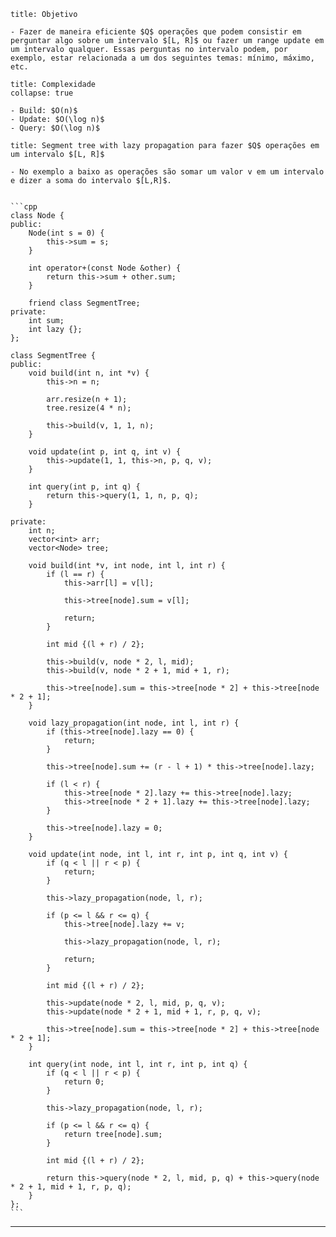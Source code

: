 ```ad-info
title: Objetivo

- Fazer de maneira eficiente $Q$ operações que podem consistir em perguntar algo sobre um intervalo $[L, R]$ ou fazer um range update em um intervalo qualquer. Essas perguntas no intervalo podem, por exemplo, estar relacionada a um dos seguintes temas: mínimo, máximo, etc.
```

```ad-note
title: Complexidade
collapse: true

- Build: $O(n)$
- Update: $O(\log n)$
- Query: $O(\log n)$
```

`````ad-example
title: Segment tree with lazy propagation para fazer $Q$ operações em um intervalo $[L, R]$

- No exemplo a baixo as operações são somar um valor v em um intervalo e dizer a soma do intervalo $[L,R]$.

⠀
```cpp
class Node {
public: 
    Node(int s = 0) {
        this->sum = s;
    }

    int operator+(const Node &other) {
        return this->sum + other.sum;
    }

    friend class SegmentTree;
private:
    int sum;
    int lazy {};
};

class SegmentTree {
public:
    void build(int n, int *v) {
        this->n = n;

        arr.resize(n + 1);
        tree.resize(4 * n);

        this->build(v, 1, 1, n);
    }

    void update(int p, int q, int v) {
        this->update(1, 1, this->n, p, q, v);
    }

    int query(int p, int q) {
        return this->query(1, 1, n, p, q);
    }

private:
    int n;
    vector<int> arr;
    vector<Node> tree;

    void build(int *v, int node, int l, int r) {
        if (l == r) {
            this->arr[l] = v[l];

            this->tree[node].sum = v[l];

            return;
        }

        int mid {(l + r) / 2};

        this->build(v, node * 2, l, mid);
        this->build(v, node * 2 + 1, mid + 1, r);

        this->tree[node].sum = this->tree[node * 2] + this->tree[node * 2 + 1];
    }

    void lazy_propagation(int node, int l, int r) {
        if (this->tree[node].lazy == 0) {
            return;
        }

        this->tree[node].sum += (r - l + 1) * this->tree[node].lazy;

        if (l < r) {
            this->tree[node * 2].lazy += this->tree[node].lazy;
            this->tree[node * 2 + 1].lazy += this->tree[node].lazy;
        }

        this->tree[node].lazy = 0;
    }

    void update(int node, int l, int r, int p, int q, int v) {
        if (q < l || r < p) {
            return;
        }
    
        this->lazy_propagation(node, l, r);

        if (p <= l && r <= q) {
            this->tree[node].lazy += v;

            this->lazy_propagation(node, l, r);

            return;
        }

        int mid {(l + r) / 2};

        this->update(node * 2, l, mid, p, q, v);
        this->update(node * 2 + 1, mid + 1, r, p, q, v);

        this->tree[node].sum = this->tree[node * 2] + this->tree[node * 2 + 1];
    }

    int query(int node, int l, int r, int p, int q) {
        if (q < l || r < p) {
            return 0;
        }

        this->lazy_propagation(node, l, r);
        
        if (p <= l && r <= q) {
            return tree[node].sum;
        }

        int mid {(l + r) / 2};

        return this->query(node * 2, l, mid, p, q) + this->query(node * 2 + 1, mid + 1, r, p, q);
    }
};
```
`````

---